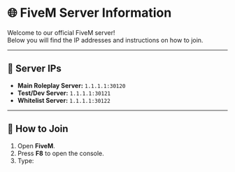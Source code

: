 # 🌐 FiveM Server Information

Welcome to our official FiveM server!  
Below you will find the IP addresses and instructions on how to join.

---

## 📌 Server IPs

- **Main Roleplay Server:** `1.1.1.1:30120`  
- **Test/Dev Server:** `1.1.1.1:30121`  
- **Whitelist Server:** `1.1.1.1:30122`  

---

## 🚀 How to Join

1. Open **FiveM**.  
2. Press **F8** to open the console.  
3. Type:  
